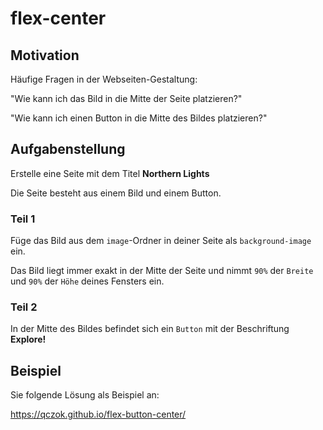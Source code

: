 # flex-center

## Motivation
Häufige Fragen in der Webseiten-Gestaltung:

"Wie kann ich das Bild in die Mitte der Seite platzieren?"

"Wie kann ich einen Button in die Mitte des Bildes platzieren?"

## Aufgabenstellung
Erstelle eine Seite mit dem Titel **Northern Lights**

Die Seite besteht aus einem Bild und einem Button.

### Teil 1

Füge das Bild aus dem `image`-Ordner in deiner Seite als `background-image` ein.

Das Bild liegt immer exakt in der Mitte der Seite und nimmt `90%` der `Breite` und `90%` der `Höhe` deines Fensters ein.

### Teil 2

In der Mitte des Bildes befindet sich ein `Button` mit der Beschriftung **Explore!**

## Beispiel
Sie folgende Lösung als Beispiel an:

https://qczok.github.io/flex-button-center/
